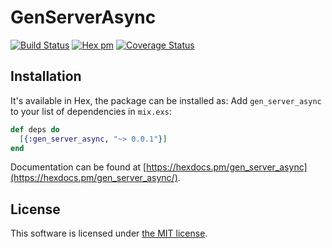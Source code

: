# GenServerAsync

[![Build Status](https://travis-ci.org/Kr00lIX/gen_server_async.svg?branch=master)](https://travis-ci.org/Kr00lIX/gen_server_async)
[![Hex pm](https://img.shields.io/hexpm/v/gen_server_async.svg?style=flat)](https://hex.pm/packages/gen_server_async)
[![Coverage Status](https://coveralls.io/repos/github/Kr00lIX/gen_server_async/badge.svg?branch=master)](https://coveralls.io/github/Kr00lIX/gen_server_async?branch=master)

## Installation
It's available in Hex, the package can be installed as:
Add `gen_server_async` to your list of dependencies in `mix.exs`:

```elixir
def deps do
  [{:gen_server_async, "~> 0.0.1"}]
end
```

Documentation can be found at [https://hexdocs.pm/gen_server_async](https://hexdocs.pm/gen_server_async/).


## License
This software is licensed under [the MIT license](LICENSE.md).